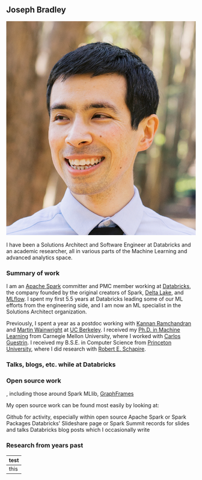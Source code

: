 ## Joseph Bradley

![Headshot](/assets/images/headshot.jpg)

I have been a Solutions Architect and Software Engineer at Databricks and an academic researcher,
all in various parts of the Machine Learning and advanced analytics space.

### Summary of work

I am an [Apache Spark](http://spark.apache.org/) committer and PMC member working at [Databricks](https://databricks.com/),
the company founded by the original creators of Spark, [Delta Lake](https://delta.io/), and [MLflow](https://mlflow.org/).
I spent my first 5.5 years at Databricks leading some of our ML efforts from the engineering side, and I am now an
ML specialist in the Solutions Architect organization.

Previously, I spent a year as a postdoc working with [Kannan Ramchandran](https://people.eecs.berkeley.edu/~kannanr/)
and [Martin Wainwright](https://people.eecs.berkeley.edu/~wainwrig/) at [UC Berkeley](https://www.berkeley.edu/).
I received my [Ph.D. in Machine Learning](https://www.ml.cmu.edu/) from Carnegie Mellon University,
where I worked with [Carlos Guestrin](https://guestrin.su.domains/).
I received my B.S.E. in Computer Science from [Princeton University](https://www.princeton.edu/),
where I did research with [Robert E. Schapire](http://rob.schapire.net/).

### Talks, blogs, etc. while at Databricks

### Open source work

, including those around Spark MLlib,
[GraphFrames](https://graphframes.github.io/graphframes/docs/_site/index.html) 

My open source work can be found most easily by looking at:

Github for activity, especially within open source Apache Spark or Spark Packages
Databricks' Slideshare page or Spark Summit records for slides and talks
Databricks blog posts which I occasionally write

### Research from years past

<table>
<thead>
<tr>
<th>test</th>
</tr>
</thead>

<tbody>
<tr>
<td>this</td>
</tr>
</tbody>
</table>

